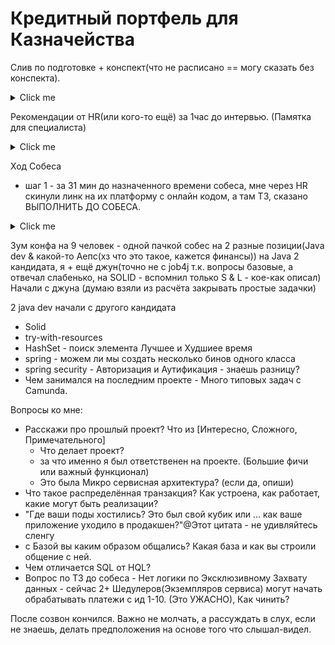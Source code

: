 # Кредитный портфель для Казначейства

Слив по подготовке + конспект(что не расписано == могу сказать без конспекта).

<details>
  <summary>Click me</summary>

      Основные моменты
      * Работа с БД, Spring JPA, Построение БД
        * Мультинодовость (конкурентные процессы, их синхронизация)
        * основы Spring
      
      Любят собес строить так:
      1) какие были проекты,
         2) далее общие вопросы про спринг,
      3) * далее могут либо дать код на рефакторинг,
      4) * либо дать практические вопросы.
      
      Общие вопросы любят такие:
      1) жц бина:
         * Какие скоупы бинов бывают? Каков жц каждого скоупа?
            * Singleton - Единственный экземпляр бина на весь Spring context. (@Lazy - делает загрузку Ленивой)
            * Prototype - Создаётся новый экземпляр бина каждый раз при вызове `context.getBean("beanNameWithPorotypeScope")`
            * Request - Создаётся один экземпляр бина на каждый HTTP запрос.
            * Session - Создаётся один экземпляр бина на каждую HTTP сессию.
            * websocket -
            * application -
         * Как можно определить бины?
            * annotation context
            * XML context
            * Java coode context
         * Для создания бина требуется выполнить последовательность шагов (init метод). Как можно это реализовать
            1) Чтение всех Бин конфигурация(annotation, Java code, XML)
            2) Создание BeanDefinition из прочитанных конфигов
            3) Создание всех `BeanFactoryPostProcessor` & `BeanPostProcessor`
            4) Создание и настройка каждого Singleton Бина (если он не @Conditional(~false~) || @Lazy)
               - СОЗДАНИЕ БИНА
               - BeanFactory создает Объект bean из оригинального класса.
               - dependency inject через Конструктор и Setter
               - каждый BeanPostProcessor обрабатывает бин через вызов метода `postProcessBeforeInitialization(bean)`
               - вызывается метод(ы) помеченные `@PostConstruct`
               - каждый BeanPostProcessor обрабатывает бин через вызов метода `postProcessAfterInitialization (bean)`
               - УНИЧТОЖЕНИЕ БИНА (only Singlton)
               - `@PreDestroy`
               - метод public close() или shutdown(), автоматически становятся методами уничтожения.
         * Как можно получить прототип (и его производные) из контекста?
            * `context.getBean("beanNameWithPorotypeScope")`
         * Как разрешить кофликтующие зависимости (2 бина реализуют общий интерфейс)?
            * `@Qualifier`
            * `@Primary`
      
         2) прокси, транзакции и jpa (обычно не вопросы на прямую, а в рамках задачки или рефакторинга)
            * Как использовать транзакционный метод в компоненте-владельце (self-inject)
            * Необходимо имплементировать логгирование(историю или иное). Как лучше всего это сделать (вопрос про аспекты)
               * Spring AOP или Annotation + `BeanPostProcessor`
            * В чем отличия сессии от транзакции
               * Session - может
                  - Объект соединения с Базой
                  - Factory для Transaction
                  - делать низкоуровневые операции, что обычно является структурным кодом Framework
                  - Кеш Сессии - Обширный Уровень
                  - CRUD + native query + Criteria API
               * Transaction - может
                  - открывать/закрывать Транзакции
                  - Rollback
                  - (Опция) Уровни Изоляции
                  - (Опция) readOnly
                  - (Опция) Блокировка (Optimistic & Pessimistic)
            * Как безопасно выполнить несколько запросов на чтение без записи?
               * Transaction ReadOnly
            * Что такое оптимистическая (пессиместическая) блокировки и как можно ее имплементировать в jpa
               * `@Version` ставиться на поле сущности и помечает его для технических нужд. (Optimistic lock)
               * Optimistic - Много Read & мало Write
                  - Каждая транзакция при использовании данных, смотрит на поле помеченное `@Version` (Версия сущности)
                  - При использовании каждая транзакция, которая считывает данные, содержит значение .
                  - Когда транзакция захочет выполнить обновление, она Снова прочитает (Версия сущности) и справнит со старым значение.
                  - Если за это время значение изменилось, создается исключение OptimisticLockException.
                  - Иначе транзакция фиксирует обновление и увеличивает значение свойства версии.
                  - РЕЖИМЫ
                  - OPTIMISTIC - он получает оптимистическую блокировку чтения для всех объектов, содержащих атрибут версии.
                  - OPTIMISTIC_FORCE_INCREMENT — OPTIMISTIC + дополнительно увеличивает значение атрибута версии.
               * Pessimistic - мало Read & Много Write
                  - PESSIMISTIC_READ — общая блокировка - предотвратит **Параллельное** `обновление` или `удаление` данных.
                  - PESSIMISTIC_WRITE — эксклюзивная блокировка - предотвратить **Параллельное** `чтение`, `обновление` или `удаление` данных.
                  - PESSIMISTIC_FORCE_INCREMENT — PESSIMISTIC_WRITE + дополнительно увеличивает значение атрибута версии.
            * Как реализовать поиск по сущности с динамическими фильтрами?
               * Spring Data methodName + method args
               * JPQL(HQL) + method args
      
      
      
      3) Решение задач о распределенных процессах (почти всегда можно рассказать про quartz - используют свою доработку этой библиотеки)
         - Cкорее всего тут Комплекс вопросов - о Quartz, т.к. это основа для из framework
         - Возможно основная мысль - Расписания/ID начатых бизнес-процессов + начатый этап/ID сущности ИЛИ Запрос(идемпотентность)
         - НЕОБХОДИМО хранить Вне сервиса, например в: Kafka(message broker), Database, File system(юзать файл)
         - При начале процесса - проверять не взялся ли другой Экземпляр Сервиса за выполнение этого Расписания/Запроса.
         * Как в микросервисе реализовать процесс, уникальный в рамках сервиса (речь про эксклюзивные джобы)
            * требуется сторонние хранилище и там хранить лок на этот процесс(processId + status(STARTED или что-то такое))
         * Любая задача на синхронизацию операций между потоками (конкретных задач не смог вытянуть, но есть люди, которые это могут спросить)
            * Quartz имеет возможность синхронизировать Расписания в БД и вообще работать в Кластерном режиме (https://habr.com/ru/companies/surfstudio/articles/685980/)
         * Как обеспечить идемпотентность для методов (Может быть задан в рамках POST запросов на создание)
         * Задачи о работе с очередями (любят кафку - нужно понимать что такое топик, партиции, консюмер группы)
           П.с. Очень помогло видео(https://www.youtube.com/watch?v=oOyq4OXfCEc) - дало Полезное осознание на собесе - Подходы по достижения Идемпотентности.
      
      
      4) Вопросы и задачи по БД
         * ACID
            * A - Atomic - действие Свершилось ИЛИ Нет - не может быть состояния, когда Действие завершилось Частично.
            * С - Consistency(согласованность) - В случаи технических поломок, Данные не должны, нарушать бизнес-правила.
               * Пример: Банковский Перевод 100$ со счёта А(100$) насчёт Б(0$).
               * Бизнес правило: деньги не должны списываться и начисляться более одного раза в случаи денежного-перевода.
               * Состояние когда у счёта А будет -200$ т.к. что-то сломалось - является Нарушение бизнес-правила, то есть Согласованности.
            * I - Isolation - Транзакции не должны влиять на другие Транзакции. (удовольствие дорогое - есть Уровни Изоляции)
            * D - Durability(Устойчивость) - Завершить транзакцию корректно, даже в случаи проблем на нижних уровнях(Отрубили электричество).
         * Объяснить уровни изоляции
         * ```
           + - Есть защита
      | Уровень изоляции | Phantom read | Non-repeatable read | Dirty read | Lost update |
      |------------------|--------------|---------------------|------------|-------------|
      | READ UNCOMMITTED |              |                     |            | +           |
      | READ COMMITTED   |              |                     | +          | +           |
      | REPEATABLE READ  |              | +                   | +          | +           |
      | SERIALIZABLE     | +            | +                   | +          | +           |
           ```
      * Есть таблица, для нее пишем селект с фильрами (where). Как нам обеспечить блокировку выбранных записей
         * Например, вешать `@Lock(LockModeType.PESSIMISTIC_WRITE)` на метод в классе Repository
         * select for update || select for no key update
         * Уровни Изоляции в Транзакциях
         * LOCK TABLE tableName IN SHARE ROW EXCLUSIVE MODE; (и другие режимы)
        * Могут попросить написать какой-нибудь запрос по постановке (с joinами, подстановочными знаками и пр)
        * В каких случаях нужно создавать индекс
           * Когда нужно оптимизировать запрос(ы) с where :parameter - делает Индекс на :parameter
        * Нормализация и денормализация данных - ЧтоГдеКогда
        * Как создать индекс для полнотекстового поиска (Gist Gin)
      
      
      5) Алгоритмы (обычно дается код, и там нужно найти ошибку и исправить)
         * Дана рекурсия и при ее выполнении получаем StackOverFlow. Варианты решения
         * Исправьте (или расскажите) алгоритмы сортировки (чаще всего слышал про quick sort)
         * Исправьте (или расскажите) алгоритмы поиска (может быть что угодно. Двоичная считается моветоном)
      
      
      6) Структуры данных (обычно идет с алгоритмами)
         * Разница между ArrayList и LinkedList
         * Дан кусок кода, где в HashMap кладут pojo с не корректно переопределенным hashCode
            * Правила hashCode
               - Идемпотентность при условии, что поля объекта, участвующие в вычислении значения, не изменялись.
               - если `equals()` вернул `true` то и `hashCode()` должен вернуть одинаковые значения
      
      
      7) Организация кода (очень субъективный во многом пункт - надо уметь доказывать свою точку зрения так как среди опрошеных коллег единого мнения по многим вопросам не нашел)
         * Границы потребления сущностей (грубо говоря речь про возвращение сущностей из сервисов куда-либо. В контроллеры, например)
         * Дана jpa сущность, которая маппится на dto в контроллере. Сущность сложная и имеет коллекции. Какие могут быть решения?
         *
         * Как и где провалидировать доступ и параметры для REST запросов (@PreAuthorize и контроллеры)
      
         8) Основы REST
            * Любой вопрос про методы/заголовки/ограничения и пр
            * Приведите пример реализации операций API для сущности (например /document. Речь про уменее использовать https://restfulapi.net/resource-naming/)
      
         9) Тестирование (спрашивают всегда, надо уметь ответить про Mokito что-нибудь с примером. Задач по тестам не дают)
         10) Филосовские вопросы (почти никто не практикует. Вопросы из разряда - для чего нужен спринг)
      
      
      
      Вопросы взяты из практики работы с OeBS отделом и у разработчиков из других команд. Всегда спрашивают с 1 по 4 пункты включительно.
      Остальное - как попадется.
      Софтскильные советы - аргументируйте каждое решение. У ребят из Я политика - посмотреть как мыслит.
      Не соглашайтесь сразу на предложенное интервьювером решение взамен вашего - может быть ловушкой. Не молчите, рассуждайте в слух.
      

</details>

Рекомендации от HR(или кого-то ещё) за 1час до интервью. (Памятка для специалиста)
<details>
  <summary>Click me</summary>

В помощь для подготовки к интервью:
Памятка для специалиста.

Ключевые моменты:

- Интервью проходим от лица компании РогаКопыта (Читается РогаКопыта)
  (если спросят, то работаете здесь со старта последнего проекта).
- Не обсуждаем оплату (способ, размер).
- Если на собеседовании говорят, что есть возможность работать в офисе - отдаем предпочтение удаленке, без высадки в офис и командировок
- Подключаться на встречу с включенной камерой, только через личную почту/аккаунт. (желательно заранее проверить работоспособность своего оборудования)
- В интервью можно упоминать только бренды/названия проектов/продуктов, на которых вы работали, но не фактических работодателей.
- Рекомендуется заранее подготовить небольшой содержательный рассказ о себе и самому предложить рассказать, не дожидаясь когда собеседник попросит. В первую очередь, фокусируемся на том, что делали на последнем проекте.
- Быть готовым прокомментировать/ответить на вопрос: “расскажите о последних проектах и чем запомнились”. Примерный алгоритм: общее описание проекта (например, система отображения графиков), проблематика/фича (был затык с тем-то), решение (сделали так, интересная инженерная задача и т.д.). Будет полезно заранее подготовить некий тезисный план на бумаге и держать рядом, в качестве шпаргалки.
- Фриланс опыт и соло-разработка мало ценятся или даже негативно влияют на общую оценку. Поэтому любую практику просто упоминать без приписок фриланс/side/pet-проект, либо называть коммерческим опытом.
- Не ругать какие-то технологии, даже если они вам не очень нравятся.
- Если Ваш собеседник какие-то детали проекта рассказывает неохотно, скорее всего - проект NDA или он всего не знает. Не стоит на него давить.

Пожелания:
- Если не получается дать конкретный ответ на вопрос - не впадаем в ступор, а рассуждаем вслух: "Я бы реализовал это вот так, а это использую в таких-то случаях и т.д.". Иначе интервьюеры будут в фидбэке писать: “По софт скиллам - вслух не размышляет, пока его об этом не попросишь”.
- Если кажется, что на вопрос ответили, но боитесь что уже лишнего наговорите, то остановитесь и спросите "достаточно ли такого ответа"?
- Желательно спрашивать, как организована работа на проекте, какие задачи нужно будет решать именно тебе, какие библиотеки/инструменты будут использоваться. Это важно по двум причинам: положительно влияет на общее впечатление интервьюера, а также помогает специалисту понять, насколько этот проект отвечает целям и задачам по развитию своих навыков.
</details>

Ход Собеса
* шаг 1 - за 31 мин до назначенного времени собеса, мне через HR скинули линк на их платформу с онлайн кодом, а там ТЗ, сказано ВЫПОЛНИТЬ ДО СОБЕСА.
<details>
  <summary>Click me</summary>

```java
/*
 * В k8s крутится сервис, который обрабатывает платежи
 * В базу поступают задачи, шедуллер берет эти задачи и начинает обрабатывать и посылать в билинговую систему команду на выплату
 * Нужно провести ревью и написать комментарии, как бы вы исправили код
 * Доп. инфа:
        Не все приведённые комментарии были сделаны по ходу ТЗ - часть написана ПОСЛЕ собеса. 
        Экземпляров сервиса в k8s = 34+
        Шедулеры(Экземпляры сервисов) должны параллельно и Одновременно обрабатывать Платежи.
 */
@Service
@AllArgsConstructor
@Slf4j
public class SchedulerService {

   private final PaymentRepository paymentRepository;

   private final PaymentService paymentService;

   // Нет логики по Эксклюзивному Захвату данных - сейчас 2+ Шедулеров(Экземпляров сервиса) могут начать обрабатывать платежи с ид 1-10. (Это УЖАСНО)
   // Как чинить? - можно Брать записи со статусом NEW и Сразу же менять статус NEW -> PROCESSING (использовать что-то типа CAS операции или Локов БД на таблицу/записи)
   // Так мы обеспечим что Шедулер 1 захватит ид 1-10, Шедулер 2 захватит ид 11-20, Шедулер 3 захватит ид 21-20 и т.д.
   @Scheduled(fixedDelayString = "${payment.schedule.pending}", timeUnit = TimeUnit.SECONDS)
   private void getNextPaymentToSent() {
      List<Payment> paymentList = paymentRepository.findTop10ByOrderByIdAsc();
      // 1 - Логируются Чувствительные данные - прямо в лог печатается Номер паспорта и т.д..
      // 2 - лог может упасть на 
       // ИЛИ на hibernate Payment field Person has Lazy fetch and invoked outside of Transaction 
       // ИЛИ на (мало вероятно) SOF SOF из-за рекурсии. List<Payment>.toString() - Person.toString() - List<Payment>.toString() - Person.toString() - List<Payment>.toString()
      log.info("next payments to sent: {}", paymentList);
      paymentService.send(paymentList);
   }
}

@Service
@AllArgsConstructor
@Slf4j
public class PaymentService {
    
    // можно делать через Enum + вынести в отдельный класс - так удобнее расширять и читать код
   private final static String STATUS_NEW="NEW";
   // Зачем тут @Getter? оно уже public
   @Getter
   public final static String ERROR = "ERROR";

   private final BillingIntegrationService billingIntegrationService;
   private final PaymentRepository paymentRepository;

   // ИМХО - не очевидно зачем тут нужна аннотация @Async и думаю лучше сделать комментарий, ибо код читают и Джуны тоже.
    // Важно что бы, Поток выполняющий метод Шедулера - должен успеть выполнить его ДО времени следующего старта, иначе Шедулер пропустит запуск по второму времени.
    // вызов этого метода БЕЗ @Async - потенциально приведёт к достаточно Долгому выполнению задачи Шедулера, что плохо.
    // вызов этого метода С @Async - по сути перекладывает задачу с Шедулера(ThreadPool'а или даже класстер'а, если у нас включен Кластерный режим у либы Реализации @Scheduled - по умолчанию это Quartz если не ошибаюсь)
    // В итоге вызов этого метода == сабмитит Задачи(send(List<Payment> paymentList) + arg) в Очередь Задач в ThreadPool для Асинхронных запросов и Шедулер на этом СВОБОДЕН! он завершил свою работу быстро! Добби свободен!
   @Async
   public void send(List<Payment> paymentList) {
      // Зачем тут фильтр на статус когда это можно сделать в sql?
      // ИМХО - Stream для Константно 10 элементов? Видится что можно обойтись обычным forEach. Особенно, вынеся filter в sql.
      paymentList.stream().filter(payment -> payment.getStatus() == STATUS_NEW)
              .forEach(payment -> billingIntegrationService.sendPaymentToBilling(
                      payment.getPerson().getId(), payment.getSumm(),
                      payment.getPerson().getCartNum(), payment.getId()));
   }

   @Transactional
   public void setError(Long id, String exeption) {
      Payment payment = paymentRepository.getById(id);
      payment.setStatus(ERROR);
      payment.setException(exeption);
      // Бесполезный saveAndFlush - т.к. @Transactional сам это сделает после выполнения пользовательского метода.
      paymentRepository.saveAndFlush(payment);
      // можем (именно в этом месте ТОЧНО) упасть по SOF из-за рекурсии. Payment.toString() - Person.toString() - List<Payment>.toString() - Person.toString() - List<Payment>.toString()
      // @ManyToOne(fetch = FetchType.LAZY) private Person person; - тут не спасёт т.к. @Transactional и данные будут выгружатся.
      log.error("Ошибка, до этого были еще ошибки в платежах по клиенту: {}", getAllErrorPayment(payment.getId()));
   }

   // 1 - Итоговые данные метода - можно получить сразу из базы, переместим условия в sql select ... where *наши условия*. - так будет Быстрее и Проще.
   // 2 - судя по аннотациям Hibernate в класс Payment, у sql таблицы payments есть поле ссылка на запись в таблице persons.
   // Можно упростить условие до SELECT * FROM payments WHERE payments.person_id = id AND status == 'ERROR';
   private List<Payment> getAllErrorPayment(Long id) {
      return paymentRepository.getById(id).getPerson().getPaymentList().stream()
              .filter(s -> s.getStatus() != error).collect(Collectors.toList());
   }
}

/**
 * Сервис интеграции с билинговой системой, которая отправляет платежи в банк.
 */
@Service
@AllArgsConstructor
@Slf4j
public class BillingIntegrationService {

   @Value("${payment.uri}")
   private final String uri ;

   // а где dependency injection? Почему хард-код без комментариев? Почему всё так?
   private final RestTemplate restTemplate = new RestTemplate();

   private final PaymentService paymentService;

   // Где обработка Успешного кейса? Если Ошибка, то отметим что будет Err, а если всё ОК, нужно отметить что Успешно.
   // Иначе в след. раз, мы захватим эти же(фактически обработанные Платежи) и будем повторно их Исполнять.
   public void sendPaymentToBilling(Payment payment) {
      try {
         PaymentDTO paymentDTO = new PaymentDTO(person, summ, cartNum);
         PStatusDTO statusDTO = restTemplate.patchForObject(new URI(uri), paymentDTO, PStatusDTO.class);
         if (statusDTO.status() == paymentService.getError()) {
            paymentService.setError(id, statusDTO.error);
         }
      } catch (URISyntaxException e) {
         log.error("Ошибка URI", e);
         // Тут точно не нужно нормальной обработки?
         // RestTemplate может выкинуть не учтённые в catch ошибки
      }

   }

   private record PaymentDTO(
           String person,
           String sum,
           String cartNum
   ) {
   }

   private record PStatusDTO(
           String status,
           String error
   ) {
   }
}

// Заметка - @Repository и JpaRepository - дублируют друг друга, можно оставить только JpaRepository что бы были Методы из коробки.
@Repository
public interface PaymentRepository extends JpaRepository<Payment, Long> {
   List<Payment> findTop10ByOrderByIdAsc();
}

@Data
@Entity
public class Payment {

   @Id
   @GeneratedValue(strategy = GenerationType.IDENTITY)
   @Column(name = "payment_id")
   private Long id;
   /**
    * тут стринг для простоты
    */
   @Column(nullable = false)
   private String status;
   /**
    * ошибка если есть
    */
   @Column
   String exception;
   /**
    * сумма платежа
    */
   @Column(nullable = false)
   private String summ;
   /**
    * кому платить
    */
   @ManyToOne(fetch = FetchType.LAZY)
   private Person person;
}

@Data
@Entity
public class Person {
   /**
    * серия номер паспорта
    */
   @Id
   @Column(name = "person_id")
   @ToString.Exclude
   private String id;

   // Чувствительные данные - минимум нужен @ToString.Exclude
   @Column(nullable = false)
   private String surname;

   // Чувствительные данные - минимум нужен @ToString.Exclude
   @Column(nullable = false)
   private String name;

   // Чувствительные данные - минимум нужен @ToString.Exclude
   @Column(nullable = false)
   private String patronymic;
   /**
    * номер карты
    */
   // Чувствительные данные - минимум нужен @ToString.Exclude
   @Column(nullable = false)
   private String cartNum;
   /**
    * тут стринг для простоты
    */
   @Column(nullable = false)
   private String modifier;

   @OneToMany(mappedBy = "person")
   private List<Payment> paymentList = new ArrayList<>();
}
```

</details>

   Зум конфа на 9 человек - одной пачкой собес на 2 разные позиции(Java dev & какой-то Аепс(хз что это такое, кажется финансы))
   на Java 2 кандидата, я + ещё джун(точно не с job4j т.к. вопросы базовые, а отвечал слабенько, на SOLID - вспомнил только S & L - кое-как описал)
   Начали с джуна (думаю взяли из расчёта закрывать простые задачки)

2 java dev
начали с другого кандидата
- Solid
- try-with-resources
- HashSet - поиск элемента Лучшее и Худшиее время
- spring - можем ли мы создать несколько бинов одного класса
- spring security - Авторизация и Аутификация - знаешь разницу?
- Чем занимался на последним проекте - Много типовых задач с Camunda.

Вопросы ко мне:
- Расскажи про прошлый проект? Что из [Интересно, Сложного, Примечательного]
  - Что делает проект? 
  - за что именно я был ответственен на проекте. (Большие фичи или важный функционал)
  - Это была Микро сервисная архитектура? (если да, опиши)
- Что такое распределённая транзакция? Как устроена, как работает, какие могут быть реализации?
- "Где ваши поды хостились? Это был свой кубик или ... как ваше приложение уходило в продакшен?"@Этот цитата - не удивляйтесь сленгу
- с Базой вы каким образом общались? Какая база и как вы строили общение с ней.
- Чем отличается SQL от HQL?
- Вопрос по ТЗ до собеса - Нет логики по Эксклюзивному Захвату данных - сейчас 2+ Шедулеров(Экземпляров сервиса) могут начать обрабатывать платежи с ид 1-10. (Это УЖАСНО), Как чинить?

После созвон кончился.
Важно не молчать, а рассуждать в слух, если не знаешь, делать предположения на основе того что слышал-видел.